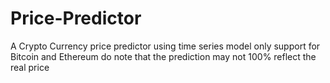 # Price-Predictor
A Crypto Currency price predictor using time series model
only support for Bitcoin and Ethereum
do note that the prediction may not 100% reflect the real price
